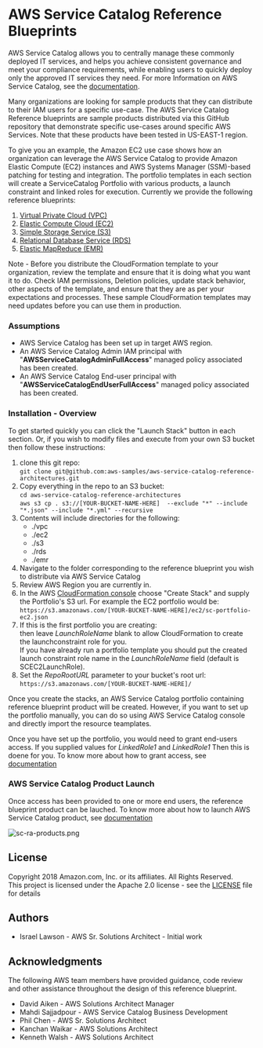# AWS Service Catalog Reference Blueprints

AWS Service Catalog allows you to centrally manage these commonly deployed IT services, and helps you achieve consistent governance 
and meet your compliance requirements, while enabling users to quickly deploy only the approved IT services they need. 
For more Information on AWS Service Catalog, see the 
[documentation](https://docs.aws.amazon.com/servicecatalog/latest/adminguide/introduction.html).

Many organizations are looking for sample products that they can distribute to their IAM users for a specific use-case. 
The AWS Service Catalog Reference blueprints are sample products distributed via this GitHub repository that demonstrate
 specific use-cases around specific AWS Services. Note that these products have been tested in US-EAST-1 region.

To give you an example, the Amazon EC2 use case shows how an organization can leverage the AWS Service Catalog to provide
 Amazon Elastic Compute (EC2) instances and AWS Systems Manager (SSM)-based patching for testing and integration.
 The portfolio templates in each section will create a ServiceCatalog Portfolio with various products, a launch constraint and linked roles for execution.
 Currently we provide the following reference blueprints:  
 1. [Virtual Private Cloud (VPC)](vpc)
 2. [Elastic Compute Cloud (EC2)](ec2)
 3. [Simple Storage Service (S3)](s3)
 4. [Relational Database Service (RDS)](rds)
 5. [Elastic MapReduce (EMR)](emr)

Note - Before you distribute the CloudFormation template to your organization, review the template and ensure that it is doing what you want it to do. Check IAM permissions, Deletion policies, update stack behavior, other aspects of the template, and ensure that they are as per your expectations and processes. These sample CloudFormation templates may need updates before you can use them in production.


### Assumptions

* AWS Service Catalog has been set up in target AWS region.
* An AWS Service Catalog Admin IAM principal with "**AWSServiceCatalogAdminFullAccess**" managed policy associated has been created.
* An AWS Service Catalog End-user principal with "**AWSServiceCatalogEndUserFullAccess**" managed policy associated has been created.

### Installation - Overview  
To get started quickly you can click the "Launch Stack" button in each section.  Or, if you wish to modify files and execute from your own
S3 bucket then follow these instructions:  
1. clone this git repo:  
  ```git clone git@github.com:aws-samples/aws-service-catalog-reference-architectures.git```  
2. Copy everything in the repo to an S3 bucket:  
  ```cd aws-service-catalog-reference-architectures```  
  ```aws s3 cp . s3://[YOUR-BUCKET-NAME-HERE]  --exclude "*" --include "*.json" --include "*.yml" --recursive``` 
3. Contents will include directories for the following:
    * ./vpc 
    * ./ec2
    * ./s3
    * ./rds
    * ./emr
4. Navigate to the folder corresponding to the reference blueprint you wish to distribute via AWS Service Catalog
5. Review AWS Region you are currently in.
6. In the AWS [CloudFormation console](https://console.aws.amazon.com/cloudformation) choose "Create Stack" and supply the Portfolio's S3 url. 
For example the EC2 portfolio would be:  
  ```https://s3.amazonaws.com/[YOUR-BUCKET-NAME-HERE]/ec2/sc-portfolio-ec2.json```  
7. If this is the first portfolio you are creating:  
 then leave _LaunchRoleName_ blank to allow CloudFormation to create the launchconstraint role for you.  
 If you have already run a portfolio template you should put the created launch constraint role name in the _LaunchRoleName_ field (default is SCEC2LaunchRole).
8. Set the _RepoRootURL_ parameter to your bucket's root url:  
  ```https://s3.amazonaws.com/[YOUR-BUCKET-NAME-HERE]/```  
  
Once you create the stacks, an AWS Service Catalog portfolio containing reference blueprint product will be created. 
However, if you want to set up the portfolio manually, you can do so using AWS Service Catalog console and directly import the resource teamplates.  

Once you have set up the portfolio, you would need to grant end-users access.  If you supplied values for _LinkedRole1_ and _LinkedRole1_ Then this is doene for you.
To know more about how to grant access, see [documentation](https://docs.aws.amazon.com/servicecatalog/latest/adminguide/getstarted-iamenduser.html)
### AWS Service Catalog Product Launch

Once access has been provided to one or more end users, the reference blueprint product can be lauched.  To know more about how to launch AWS Service Catalog product, see 
[documentation](https://docs.aws.amazon.com/servicecatalog/latest/userguide/enduser-launch.html)

![sc-ra-products.png](sc-ra-products.png)

## License

Copyright 2018 Amazon.com, Inc. or its affiliates. All Rights Reserved.  
This project is licensed under the Apache 2.0 license - see the [LICENSE](LICENSE) file for details

## Authors

* Israel Lawson - AWS Sr. Solutions Architect - Initial work

## Acknowledgments

The following AWS team members have provided guidance, code review and other assistance throughout the design of this reference blueprint.

* David Aiken - AWS Solutions Architect Manager
* Mahdi Sajjadpour - AWS Service Catalog Business Development
* Phil Chen - AWS Sr. Solutions Architect
* Kanchan Waikar - AWS Solutions Architect
* Kenneth Walsh - AWS Solutions Architect
